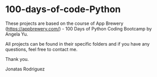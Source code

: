 # 100-days-of-code-Python

These projects are based on the course of App Brewery (https://appbrewery.com/) - 100 Days of Python Coding Bootcamp by Angela Yu.

All projects can be found in their specific folders and if you have any questions, feel free to contact me.

Thank you.

Jonatas Rodriguez
